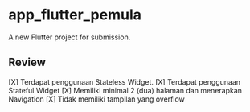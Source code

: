 # app_flutter_pemula

A new Flutter project for submission.

## Review
[X] Terdapat penggunaan Stateless Widget.
[X] Terdapat penggunaan Stateful Widget
[X] Memiliki minimal 2 (dua) halaman dan menerapkan Navigation
[X] Tidak memiliki tampilan yang overflow

